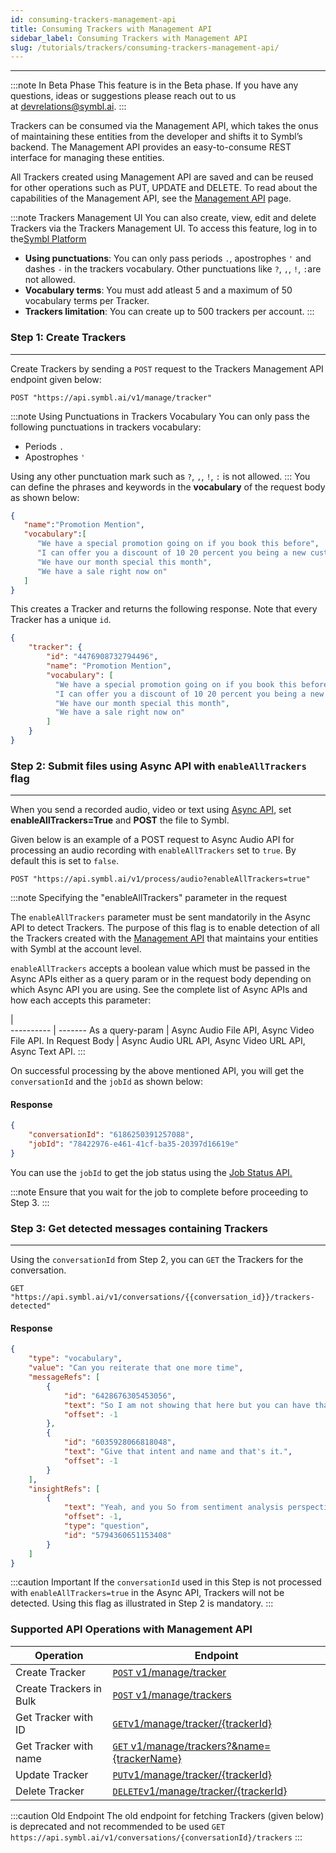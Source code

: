 ```yaml
---
id: consuming-trackers-management-api
title: Consuming Trackers with Management API
sidebar_label: Consuming Trackers with Management API
slug: /tutorials/trackers/consuming-trackers-management-api/
---
```


---
:::note In Beta Phase
This feature is in the Beta phase. If you have any questions, ideas or suggestions please reach out to us at devrelations@symbl.ai.
:::


Trackers can be consumed via the Management API, which takes the onus of maintaining these entities from the developer and shifts it to Symbl’s backend. The Management API provides an easy-to-consume REST interface for managing these entities. 

All Trackers created using Management API are saved and can be reused for other operations such as PUT, UPDATE and DELETE. 
To read about the capabilities of the Management API, see the [Management API](/docs/management-api/introduction) page. 

:::note Trackers Management UI
You can also create, view, edit and delete Trackers via the Trackers Management UI. To access this feature, log in to the[Symbl Platform](https://platform.symbl.ai/#/login)

- **Using punctuations**: You can only pass periods `.`, apostrophes `'` and dashes `-` in the trackers vocabulary. Other punctuations like `?`, `,`, `!`, `:`are not allowed.
- **Vocabulary terms**: You must add atleast 5 and a maximum of 50 vocabulary terms per Tracker.
- **Trackers limitation**: You can create up to 500 trackers per account. 
:::

### Step 1: Create Trackers
---

 Create Trackers by sending a `POST` request to the Trackers Management API endpoint given below:

```shell
POST "https://api.symbl.ai/v1/manage/tracker"
```

:::note Using Punctuations in Trackers Vocabulary 
You can only pass the following punctuations in trackers vocabulary:
- Periods `.` 
- Apostrophes `'` 

Using any other punctuation mark such as `?`, `,`, `!`, `:` is not allowed. 
:::
You can define the phrases and keywords in the **vocabulary** of the request body as shown below:

```json
{
   "name":"Promotion Mention",
   "vocabulary":[
      "We have a special promotion going on if you book this before",
      "I can offer you a discount of 10 20 percent you being a new customer for us",
      "We have our month special this month",
      "We have a sale right now on"
   ]
}
```
This creates a Tracker and returns the following response. Note that every Tracker has a unique `id`. 

```json
{
    "tracker": {
        "id": "4476908732794496",
        "name": "Promotion Mention",
        "vocabulary": [
          "We have a special promotion going on if you book this before",
          "I can offer you a discount of 10 20 percent you being a new customer for us",
          "We have our month special this month",
          "We have a sale right now on"
        ]
    }
}
```
### Step 2: Submit files using Async API with `enableAllTrackers` flag
---
When you send a recorded audio, video or text using [Async API](http://localhost:3000/docs/async-api/introduction), set **enableAllTrackers=True** and **POST** the file to Symbl.

Given below is an example of a POST request to Async Audio API for processing an audio recording with `enableAllTrackers` set to `true`. By default this is set to `false`.

```shell
POST "https://api.symbl.ai/v1/process/audio?enableAllTrackers=true"
```
:::note Specifying the "enableAllTrackers" parameter in the request

The `enableAllTrackers` parameter must be sent mandatorily in the Async API to detect Trackers. The purpose of this flag is to enable detection of all the Trackers created with the [Management API](#tracker-consumption-with-management-api) that maintains your entities with Symbl at the account level.  

`enableAllTrackers` accepts a boolean value which must be passed in the Async APIs either as a query param or in the request body depending on which Async API you are using. See the complete list of Async APIs and how each accepts this parameter:

 |  
---------- | ------- 
As a query-param | Async Audio File API, Async Video File API. 
In Request Body | Async Audio URL API, Async Video URL API, Async Text API. 
:::

On successful processing by the above mentioned API, you will get the `conversationId` and the `jobId` as shown below:

#### Response 
```json
{
    "conversationId": "6186250391257088",
    "jobId": "78422976-e461-41cf-ba35-20397d16619e"
}
```
You can use the `jobId` to get the job status using the [Job Status API.](/docs/async-api/overview/jobs-api/#get-job-status)

:::note
Ensure that you wait for the job to complete before proceeding to Step 3. 
:::

### Step 3: Get detected messages containing Trackers
---

Using the `conversationId` from Step 2, you can `GET` the Trackers for the conversation.

```shell
GET "https://api.symbl.ai/v1/conversations/{{conversation_id}}/trackers-detected"
```
#### Response 

```json
{
    "type": "vocabulary",
    "value": "Can you reiterate that one more time",
    "messageRefs": [
        {
            "id": "6428676305453056",
            "text": "So I am not showing that here but you can have that, you know, for particular sentence and, you know, then aggregate based on the whole conversation.",
            "offset": -1
        },
        {
            "id": "6035928066818048",
            "text": "Give that intent and name and that's it.",
            "offset": -1
        }
    ],
    "insightRefs": [
        {
            "text": "Yeah, and you So from sentiment analysis perspective, right?",
            "offset": -1,
            "type": "question",
            "id": "5794360651153408"
        }
    ]
}
```
:::caution Important
If the `conversationId` used in this Step is not processed with `enableAllTrackers=true` in the Async API, Trackers will not be detected. Using this flag as illustrated in Step 2 is mandatory. 
:::

### Supported API Operations with Management API

Operation  | Endpoint
---------- | -------
Create Tracker | [`POST` v1/manage/tracker](/management-api/trackers/create-tracker)
Create Trackers in Bulk | [`POST` v1/manage/trackers](/management-api/trackers/create-tracker/#create-trackers-in-bulk)
Get Tracker with ID| [`GET`v1/manage/tracker/{trackerId}](/management-api/trackers/get-tracker#get-tracker-by-id)
Get Tracker with name | [`GET` v1/manage/trackers?&name={trackerName}](/management-api/trackers/get-tracker#get-tracker)
Update Tracker| [`PUT`v1/manage/tracker/{trackerId}](/management-api/trackers/update-tracker)
Delete Tracker| [`DELETE`v1/manage/tracker/{trackerId}](/management-api/trackers/delete-tracker)


:::caution Old Endpoint
The old endpoint for fetching Trackers (given below) is deprecated and not recommended to be used
`GET https://api.symbl.ai/v1/conversations/{conversationId}/trackers`
:::
